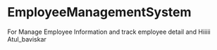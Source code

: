 # EmployeeManagementSystem
For Manage Employee Information and track employee detail and Hiiiii Atul_baviskar
